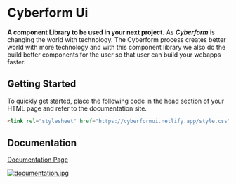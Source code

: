 
# Cyberform Ui

**A component Library to be used in your next project.**
As ***Cyberform*** is changing the world with technology. The Cyberform process creates better world with more technology and with this component library we also do the
build better components for the user so that user can build your webapps faster.



## Getting Started

To quickly get started, place the following code in the head section of your HTML page and refer to the documentation site.   

```html
<link rel="stylesheet" href="https://cyberformui.netlify.app/style.css" />
```
    
## Documentation

[Documentation Page](https://cyberformui.netlify.app/)


[![documentation.jpg](https://i.postimg.cc/TYBDfnvS/documentation.jpg)](https://postimg.cc/KRrz5kzr)
